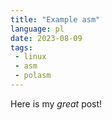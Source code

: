 ```yaml
---
title: "Example asm"
language: pl
date: 2023-08-09
tags: 
 - linux
 - asm
 - polasm
---
```


Here is my _great_ post!
